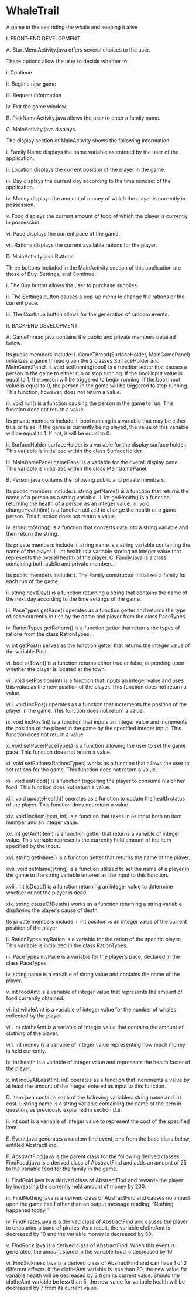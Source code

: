 WhaleTrail
==========

A game in the sea riding the whale and keeping it alive

I. FRONT-END DEVELOPMENT

A.	StartMenuActivity.java offers several choices to the user. 

These options allow the user to decide whether to:

i.	Continue

ii.	 Begin a new game

iii.	 Request information

iv.	 Exit the game window. 

B.	PickNameActivity.java allows the user to enter a family name.

C.	MainActivity.java displays.

The display section of MainActivity shows the following information:

i.	Family Name displays the name variable as entered by the user of the application.

ii.	Location displays the current position of the player in the game.

iii.	Day displays the current day according to the time mindset of the application.

iv.	Money displays the amount of money of which the player is currently in possession.

v.	Food displays the current amount of food of which the player is currently in possession.

vi.	Pace displays the current pace of the game.

vii.	Rations displays the current available rations for the player.

D.	MainActivity.java Buttons

Three buttons included in the MainActivity section of this application are those of Buy, Settings, and Continue. 

i. The Buy button allows the user to purchase supplies. 

ii.	The Settings button causes a pop-up menu to change the rations or the current pace.

iii. The Continue button allows for the generation of random events.

II. BACK-END DEVELOPMENT


A. GameThread.java contains the public and private members detailed below.

Its public members include:
i. GameThread(SurfaceHolder, MainGamePanel) initializes a game thread given the 2 classes SurfaceHolder and MainGamePanel. 
ii. void setRunning(bool) is a function setter that causes a person in the game to either run or stop running. If the bool input value is equal to 1, the person will be triggered to begin running. If the bool input value is equal to 0, the person in the game will be triggered to stop running. This function, however, does not return a value.

iii. void run() is a function causing the person in the game to run. This function does not return a value.

Its private members include:
i. bool running is a variable that may be either true or false. If the game is currently being played, the value of this variable will be equal to 1. If not, it will be equal to 0. 

ii.	SurfaceHolder surfaceHolder is a variable for the display surface holder. This variable is initialized within the class SurfaceHolder. 

iii. MainGamePanel gamePanel is a variable for the overall display panel. This variable is initialized within the class MainGamePanel. 

B.	Person.java contains the following public and private members.

Its public members include:
i. string getName() is a function that returns the name of a person as a string variable. 
ii. int getHealth() is a function returning the health of a person as an integer value. 
iii. void changeHealth(int) is a function utilized to change the health of a game person. This function does not return a value.

iv. string toString() is a function that converts data into a string variable and then return the string.

Its private members include:
i. string name is a string variable containing the name of the player.
ii. int health is a variable storing an integer value that represents the overall health of the player. 
C. Family.java is a class containing both public and private members.

Its public members include:
i. The Family constructor initializes a family for each run of the game.

ii. string nextDay() is a function returning a string that contains the name of the next day according to the time settings of the game.

iii. PaceTypes getPace() operates as a function getter and returns the type of pace currently in use by the game and player from the class PaceTypes.

iv. RationTypes getRations() is a function getter that returns the types of rations from the class RationTypes.

v. int getPost() serves as the function getter that returns the integer value of the variable Post.

vi. bool atTown() is a function returns either true or false, depending upon whether the player is located at the town. 

vii. void setPosition(int) is a function that inputs an integer value and uses this value as the new position of the player. This function does not return a value.

viii. void incPos() operates as a function that increments the position of the player in the game. This function does not return a value.

ix. void incPos(int) is a function that inputs an integer value and increments the position of the player in the game by the specified integer input. This function does not return a value.

x. void setPace(PaceTypes) is a function allowing the user to set the game pace. This function does not return a value.

xi. void setRations(RationsTypes) works as a function that allows the user to set rations for the game. This function does not return a value.

xii. void eatFood() is a function triggering the player to consume his or her food. This function does not return a value.

xiii. void updateHealth() operates as a function to update the health status of the player. This function does not return a value.

xiv. void incitem(item, int) is a function that takes in as input both an item member and an integer value.

xv.	int getAmt(Item) is a function getter that returns a variable of integer value. This variable represents the currently held amount of the item specified by the input. 

xvi. string getName() is a function getter that returns the name of the player.

xvii. void setName(string) is a function utilized to set the name of a player in the game to the string variable entered as the input to this function.

xviii. int isDead() is a function returning an integer value to determine whether or not the player is dead.

xix. string causeOfDeath() works as a function returning a string variable displaying the player’s cause of death.


Its private members include:
i. int position is an integer value of the current position of the player

ii. RationTypes myRation is a variable for the ration of the specific player. This variable is initialized in the class RationTypes. 

iii. PaceTypes myPace is a variable for the player’s pace, declared in the class PaceTypes.

iv. string name is a variable of string value and contains the name of the player.

v. int foodAmt is a variable of integer value that represents the amount of food currently obtained.

vi. int whaleAmt is a variable of integer value for the number of whales collected by the player.

vii. int clotheAmt is a variable of integer value that contains the amount of clothing of the player.

viii. int money is a variable of integer value representing how much money is held currently.

ix. int health is a variable of integer value and represents the health factor of the player.

x. int incByAtLeast(int, int) operates as a function that increments a value by at least the amount of the integer entered as input to this function.

D. Item.java contains each of the following variables: string name and int cost.
i. string name is a string variable containing the name of the item in question, as previously explained in section D.ii. 

ii. int cost is a variable of integer value to represent the cost of the specified item.

E. Event.java generates a random find event, one from the base class below, entitled AbstractFind.

F. AbstractFind.java is the parent class for the following derived classes:
i. FindFood.java is a derived class of AbstractFind and adds an amount of 25 to the variable food for the family in the game.

ii. FindGold.java is a derived class of AbstractFind and rewards the player by increasing the currently held amount of money by 200.

iii. FindNothing.java is a derived class of AbstractFind and causes no impact upon the game itself other than an output message reading, “Nothing happened today.” 

iv. FindPirates.java is a derived class of AbstractFind and causes the player to encounter a band of pirates. As a result, the variable clotheAmt is decreased by 10 and the variable money is decreased by 50.

v. FindRock.java is a derived class of AbstractFind. When this event is generated, the amount stored in the variable food is decreased by 10.

vi. FindSickness.java is a derived class of AbstractFind and can have 1 of 2 different effects. If the clotheAmt variable is less than 20, the new value for variable health will be decreased by 3 from its current value. Should the clotheAmt variable be less than 5, the new value for variable health will be decreased by 7 from its current value. 
